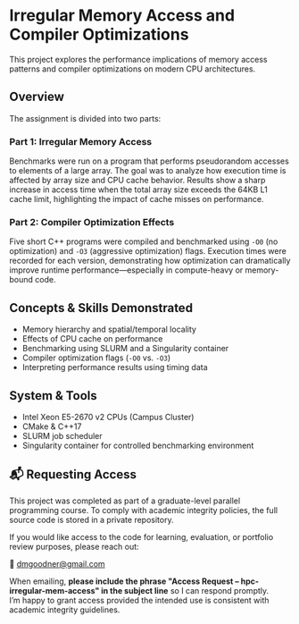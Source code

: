 # Irregular Memory Access and Compiler Optimizations

This project explores the performance implications of memory access patterns and compiler optimizations on modern CPU architectures.

## Overview

The assignment is divided into two parts:

### Part 1: Irregular Memory Access
Benchmarks were run on a program that performs pseudorandom accesses to elements of a large array. The goal was to analyze how execution time is affected by array size and CPU cache behavior. Results show a sharp increase in access time when the total array size exceeds the 64KB L1 cache limit, highlighting the impact of cache misses on performance.

### Part 2: Compiler Optimization Effects
Five short C++ programs were compiled and benchmarked using `-O0` (no optimization) and `-O3` (aggressive optimization) flags. Execution times were recorded for each version, demonstrating how optimization can dramatically improve runtime performance—especially in compute-heavy or memory-bound code.

## Concepts & Skills Demonstrated

- Memory hierarchy and spatial/temporal locality
- Effects of CPU cache on performance
- Benchmarking using SLURM and a Singularity container
- Compiler optimization flags (`-O0` vs. `-O3`)
- Interpreting performance results using timing data

## System & Tools

- Intel Xeon E5-2670 v2 CPUs (Campus Cluster)
- CMake & C++17
- SLURM job scheduler
- Singularity container for controlled benchmarking environment

## 📬 Requesting Access

This project was completed as part of a graduate-level parallel programming course. To comply with academic integrity policies, the full source code is stored in a private repository.

If you would like access to the code for learning, evaluation, or portfolio review purposes, please reach out:

📧 [dmgoodner@gmail.com](mailto:dmgoodner@gmail.com?subject=Access%20Request%20–%20hpc-irregular-mem-access)

When emailing, **please include the phrase "Access Request – hpc-irregular-mem-access" in the subject line** so I can respond promptly.  
I’m happy to grant access provided the intended use is consistent with academic integrity guidelines.
